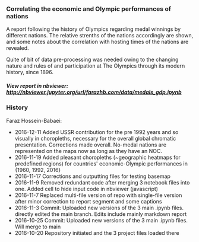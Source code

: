
### Correlating the economic and Olympic performances of nations

A report following the history of Olympics regarding medal winnings by different nations. The relative strenths of the nations accordingly are shown, and some notes about the correlation with hosting times of the nations are revealed.

Quite of bit of data pre-processing was needed owing to the changing nature and rules of and participation at The Olympics through its modern history, since 1896.



##### View report in nbviewer: http://nbviewer.jupyter.org/url/farazhb.com/data/medals_gdp.ipynb

### History

Faraz Hossein-Babaei:
- 2016-12-11 Added USSR contribution for the pre 1992 years and so visually in choropleths, necessary for the overall global chromatic presentation. Corrections made overall. No-medal nations are represented on the maps now as long as they have an NOC.
- 2016-11-19 Added pleasant choropleths (~geographic heatmaps for predefined regions) for countries' economic-Olympic performances in {1960, 1992, 2016}
- 2016-11-17 Corrections and outputting files for testing basemap
- 2016-11-9  Removed redundant code after merging 3 notebook files into one. Added cell to hide input code in nbviewer (javascript)
- 2016-11-7  Replaced multi-file version of repo with single-file version after minor correction to report segment and some captions
- 2016-11-3  Commit: Uploaded new versions of the 3 main .ipynb files. directly edited the main branch. Edits include mainly markdown report
- 2016-10-25 Commit: Uploaded new versions of the 3 main .ipynb files. Will merge to main
- 2016-10-20 Repository initiated and the 3 project files loaded there
